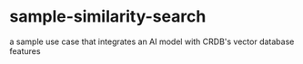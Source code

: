 # sample-similarity-search
a sample use case that integrates an AI model with CRDB's vector database features
